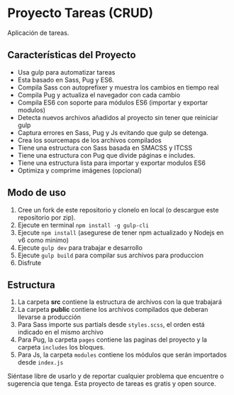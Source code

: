 
# Proyecto Tareas (CRUD)

Aplicación de tareas.

## Características del Proyecto

* Usa gulp para automatizar tareas
* Esta basado en Sass, Pug y ES6.
* Compila Sass con autoprefixer y muestra los cambios en tiempo real
* Compila Pug y actualiza el navegador con cada cambio
* Compila ES6 con soporte para módulos ES6 (importar y exportar modulos)
* Detecta nuevos archivos añadidos al proyecto sin tener que reiniciar gulp
* Captura errores en Sass, Pug y Js evitando que gulp se detenga.
* Crea los sourcemaps de los archivos compilados
* Tiene una estructura con Sass basada en SMACSS y ITCSS
* Tiene una estructura con Pug que divide páginas e includes.
* Tiene una estructura lista para importar y exportar modulos ES6
* Optimiza y comprime imágenes (opcional)

## Modo de uso

1. Cree un fork de este repositorio y clonelo en local (o descargue este repositorio por zip).
2. Ejecute en terminal `npm install -g gulp-cli`
3. Ejecute `npm install` (asegurese de tener npm actualizado y Nodejs en v6 como minimo)
4. Ejecute `gulp dev` para trabajar e desarrollo
5. Ejecute `gulp build` para compilar sus archivos para produccion
6. Disfrute

## Estructura

1. La carpeta **src** contiene la estructura de archivos con la que trabajará
2. La carpeta **public** contiene los archivos compilados que deberan llevarse a producción
3. Para Sass importe sus partials desde `styles.scss`, el orden está indicado en el mismo archivo
4. Para Pug, la carpeta `pages` contiene las paginas del proyecto y la carpeta `includes` los bloques.
5. Para Js, la carpeta `modules` contiene los módulos que serán importados desde `index.js`

Siéntase libre de usarlo y de reportar cualquier problema que encuentre o sugerencia que tenga.
Esta proyecto de tareas es gratis y open source.
